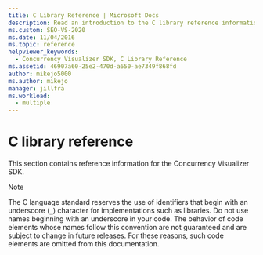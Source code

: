 ```yaml
---
title: C Library Reference | Microsoft Docs
description: Read an introduction to the C library reference information for the Concurrency Visualizer SDK in Visual Studio.
ms.custom: SEO-VS-2020
ms.date: 11/04/2016
ms.topic: reference
helpviewer_keywords: 
  - Concurrency Visualizer SDK, C Library Reference
ms.assetid: 46907a60-25e2-470d-a650-ae7349f868fd
author: mikejo5000
ms.author: mikejo
manager: jillfra
ms.workload: 
  - multiple
---
```

# C library reference
This section contains reference information for the Concurrency Visualizer SDK.

> [!NOTE]
> The C language standard reserves the use of identifiers that begin with an underscore (`_`) character for implementations such as libraries. Do not use names beginning with an underscore in your code. The behavior of code elements whose names follow this convention are not guaranteed and are subject to change in future releases. For these reasons, such code elements are omitted from this documentation.
